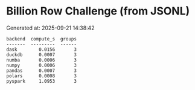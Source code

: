 # Billion Row Challenge (from JSONL)

Generated at: 2025-09-21 14:38:42

```text
backend  compute_s  groups
-------  ---------  ------
dask        0.0156       3
duckdb      0.0007       3
numba       0.0006       3
numpy       0.0006       3
pandas      0.0007       3
polars      0.0008       3
pyspark     1.0953       3
```
